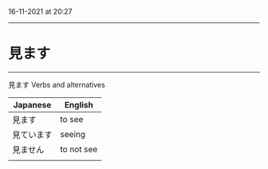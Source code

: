 16-11-2021 at 20:27

---
# 見ます
---

見ます Verbs and alternatives 

| Japanese   | English    |
| ---------- | ---------- |
| 見ます     | to see     |
| 見ています | seeing     |
| 見ません   | to not see |
|            |            |


